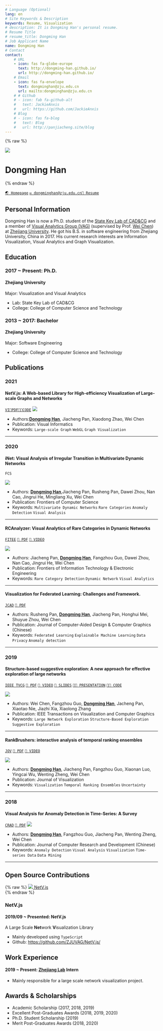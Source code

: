 ```yaml
---
# Language (Optional)
lang: en
# Site Keywords & Description
keywords: Resume, Visualization
# description: It is Dongming Han's personal resume.
# Resume Title
# resume_title: Dongming Han
# Job Applicant Name
name: Dongming Han
# Contact
contact:
    # URL
    - icon: fas fa-globe-europe
      text: http://dongming-han.github.io/
      url: http://dongming-han.github.io/
    # Email
    - icon: fas fa-envelope
      text: dongminghan@zju.edu.cn
      url: mailto:dongminghan@zju.edu.cn
    # # Github
    # - icon: fab fa-github-alt
    #   text: JackieAnxis
    #   url: https://github.com/JackieAnxis
    # Blog
    # - icon: fas fa-blog
    #   text: Blog
    #   url: http://panjiacheng.site/blog
---
```


{% raw %}

<grid>
<avatar>
<img src="./images/dongminghan.jpg"/>
</avatar>

<h1>Dongming Han</h1>
<!-- <center> -->
<!-- <a href='/'>English</a> | <a href='/zh-cn/'>简体中文</a> -->
<!-- </center> -->
<!-- <br> -->
</grid>
{% endraw %}

<div class="btns">

[`🌏 Homepage`](http://dongming-han.github.io/) [`✉️ dongminghan@zju.edu.cn`](mailto:dongminghan@zju.edu.cn)[`🔗 Resume`](./images/DongmingHan_resume.pdf)

 <!-- [`💻 Blog`](http://panjiacheng.site/blog) -->

</div>

## <i class="fas fa-flag"></i> Personal Information

Dongming Han is now a Ph.D. student of the [State Key Lab of CAD&CG](http://www.cad.zju.edu.cn/) and a member of [Visual Analytics Group (VAG)](https://zjuvag.org/) (supervised by Prof. [Wei Chen]([http://www.cad.zju.edu.cn/home/chenwei/)) at [Zhejiang University](http://www.zju.edu.cn/). He got his B.S. in software engineering from Zhejiang University, China in 2017. His current research interests are Information Visualization, Visual Analytics and Graph Visualization.

<!-- -   Personal Page: http://panjiacheng.site/ -->
<!-- -   Github: https://github.com/JackieAnxis -->
<!-- -   Visual Analytics Group of ZJU: https://zjuvag.org/ -->

## <i class="fas fa-user-graduate"></i> Education

### 2017 ~ Present: Ph.D.

#### Zhejiang University

Major: Visualization and Visual Analytics

-   Lab: State Key Lab of CAD&CG
-   College: College of Computer Science and Technology

<!-- ### 2017 ~ 2019: Master

#### Zhejiang University

Major: Visualization and Visual Analytics

-   Lab: State Key Lab of CAD&CG
-   College: College of Computer Science and Technology -->

### 2013 ~ 2017: Bachelor

#### Zhejiang University

Major: Software Engineering

-   College: College of Computer Science and Technology

<!-- Minor: Intensive Training Program of Innovation and Entrepreneurship

-   College: Chu Kochen Honors College -->

## <i class="fas fa-book"></i> Publications

### 2021

<a id='netv-paper'>

#### NetV.js: A Web-based Library for High-efficiency Visualization of Large-scale Graphs and Networks

</a>

[`VI`](https://www.sciencedirect.com/science/article/pii/S2468502X21000048)[`📄PDF`](https://www.sciencedirect.com/science/article/pii/S2468502X21000048/pdfft?md5=e26957f0ca1bde3d2ecb06f2fe857519&pid=1-s2.0-S2468502X21000048-main.pdf)[`👨‍💻CODE`](http://netv.zjuvag.org/)
<fancybox>
<img src='./images/netv.jpg'>
</fancybox>

-   Authors:<u>**Dongming Han**</u>, Jiacheng Pan, Xiaodong Zhao, Wei Chen
-   Publication: Visual Informatics
-   Keywords: `Large-scale Graph` `WebGL` `Graph Visualization`

---

### 2020

<!-- #### Exemplar-based Layout Fine-tuning for Node-link Diagrams

<div class="btns">

`InfoVIS` [`📄 PDF`](http://www.cad.zju.edu.cn/home/vagblog/images/photo_bed/2020/8/19/7d531afa561ac4fa5febffe0cb95e38477f73241.pdf) [`🎥 VIDEO`](http://www.cad.zju.edu.cn/home/vagblog/images/photo_bed/2020/8/19/29b5e20e480a3e49d58e60aeac01a005ab8f0d32.mp4) [`📌 SUPPL.`](http://www.cad.zju.edu.cn/home/vagblog/images/photo_bed/2020/8/19/cca9e7fdb68b9cc8de1f7e808c57cfbb1877f3bf.pdf) [`🔗 ARXIV`](https://arxiv.org/abs/2008.00666)

</div>

<fancybox>
<img src='https://jackie-image.oss-cn-hangzhou.aliyuncs.com/20-09-15/Snipaste_2020-09-15_19-29-50.png'>
</fancybox>

- Authors: <u>**Jiacheng Pan**</u>, Wei Chen, Xiaodong Zhao, Shuyue Zhou, Wei Zeng, Minfeng Zhu, Jian Chen, Siwei Fu, Yingcai Wu
- Publication: IEEE InfoVIS
- Keywords: `Node-link Diagram` `Graph Layout` `Graph Visualization` `User Interactions`

--- -->

<a id='inet'>

#### iNet: Visual Analysis of Irregular Transition in Multivariate Dynamic Networks

</a>

<div class="btns">

`FCS`

</div>

<fancybox>
<img src='https://jackie-image.oss-cn-hangzhou.aliyuncs.com/20-09-15/Snipaste_2020-09-15_23-59-37.png'>
</fancybox>

-   Authors: <u>**Dongming Han**</u>,Jiacheng Pan, Rusheng Pan, Dawei Zhou, Nan Cao, Jingrui He, Mingliang Xu, Wei Chen
-   Publication: Frontiers of Computer Science
-   Keywords: `Multivariate Dynamic Networks` `Rare Categories` `Anomaly Detection` `Visual Analysis`

---

<a id='rcanalyzer'>

#### RCAnalyzer: Visual Analytics of Rare Categories in Dynamic Networks

</a>

<div class="btns">

[`FITEE`](http://www.jzus.zju.edu.cn/article.php?doi=10.1631/FITEE.1900310) [`📄 PDF`](http://www.cad.zju.edu.cn/home/vagblog/VAG_Work/RCAnalyzer-Visual%20Analytics%20of%20Rare%20Categories%20in%20Dynamic%20Networks.pdf) [`🎥 VIDEO`](http://www.cad.zju.edu.cn/home/vagblog/videos/RCAnalyzer-Visual%20Analytics%20of%20Rare%20Categories%20in%20Dynamic%20Networks.mp4)

</div>

<fancybox>
<img src='https://jackie-image.oss-cn-hangzhou.aliyuncs.com/20-09-15/Snipaste_2020-09-15_23-56-28.png'>
</fancybox>

-   Authors: Jiacheng Pan, <u>**Dongming Han**</u>, Fangzhou Guo, Dawei Zhou, Nan Cao, Jingrui He, Wei Chen
-   Publication: Frontiers of Information Technology & Electronic Engineering
-   Keywords: `Rare Category Detection` `Dynamic Network` `Visual Analytics`

---

#### Visualization for Federated Learning: Challenges and Framework.

[`JCAD`](http://www.jcad.cn/jcadcms/news/100000/2020/1c16369247014edeacfb7a338e401db2.shtml) [`📄 PDF`](http://www.jcad.cn/jcadcms/document/attach_manager!download.action?id=4ad554247177d170017196ed8f40000a)

-   Authors: Rusheng Pan, <u>**Dongming Han**</u>, Jiacheng Pan, Honghui Mei, Shuyue Zhou, Wei Chen
-   Publication: Journal of Computer-Aided Design & Computer Graphics (Chinese)
-   Keywords: `Federated Learning` `Explainable Machine Learning` `Data Privacy` `Anomaly detection`

---

### 2019

#### Structure-based suggestive exploration: A new approach for effective exploration of large networks

<div class="btns">

[`IEEE TVCG`](https://ieeexplore.ieee.org/abstract/document/8440813/) [`📄 PDF`](http://www.cad.zju.edu.cn/home/vagblog/VAG_Work/Structure-Based%20Suggestive%20Exploration.pdf) [`🎥 VIDEO`](http://www.cad.zju.edu.cn/home/vagblog/videos/Structure-Based%20Suggestive%20Exploration-A%20New%20Approach%20for%20Effective%20Exploration%20of%20Large%20Networks.mp4) [`📰 SLIDES`](http://www.cad.zju.edu.cn/home/vagblog/slides/201907/vis2018berlin.pdf) [`👨‍🏫 PRESENTATION`](https://vimeo.com/299856392) [`👨‍💻 CODE`](https://github.com/ZJUVAG/S3)

</div>

<fancybox>
<img src='https://jackie-image.oss-cn-hangzhou.aliyuncs.com/20-09-15/Snipaste_2020-09-16_00-32-59.png'>
</fancybox>

-   Authors: Wei Chen, Fangzhou Guo, <u>**Dongming Han**</u>, Jacheng Pan, Xiaotao Nie, Jiazhi Xia, Xiaolong Zhang
-   Publication: IEEE Transactions on Visualization and Computer Graphics
-   Keywords: `Large Network Exploration` `Structure-Based Exploration` `Suggestive Exploration`

---

#### RankBrushers: interactive analysis of temporal ranking ensembles

<div class="btns">

[`JOV`](https://link.springer.com/article/10.1007/s12650-019-00598-x) [`📄 PDF`](https://www.researchgate.net/profile/Dongming_Han/publication/336005458_RankBrushers_interactive_analysis_of_temporal_ranking_ensembles/links/5eba2dec92851cd50dab5b36/RankBrushers-interactive-analysis-of-temporal-ranking-ensembles.pdf) [`🎥 VIDEO`](https://jackie-files.oss-cn-hangzhou.aliyuncs.com/9999/ChinaVis_1185.mp4)

</div>

<fancybox>
<img src='https://jackie-image.oss-cn-hangzhou.aliyuncs.com/20-09-15/Snipaste_2020-09-16_00-45-04.png'>
</fancybox>

-   Authors: <u>**Dongming Han**</u>, Jiacheng Pan, Fangzhou Guo, Xiaonan Luo, Yingcai Wu, Wenting Zheng, Wei Chen
-   Publication: Journal of Visualization
-   Keywords: `Visualization` `Temporal Ranking Ensembles` `Uncertainty`

---

<!-- #### Visual Exploration of Topological Structure for Bitcoin Trading Network

[`JOS`](http://www.jos.org.cn/1000-9825/5780.htm) [`📄 PDF`](http://www.jos.org.cn/jos/ch/reader/create_pdf.aspx?file_no=5780&journal_id=jos)

-   Authors: Jiacheng Pan, <u>**Dongming Han**<\u>, Fangzhou Guo, Wenting Zheng, Jinhui Yu, Wei Chen
-   Publication: Journal of Software (Chinese)
-   Keywords: `Bitcoin Network` `Trading Pattern` `Topological Structure`

--- -->

### 2018

<a id="vaad">

#### Visual Analysis for Anomaly Detection in Time-Series: A Survey

</a>

[`CRAD`](http://crad.ict.ac.cn/EN/abstract/abstract3761.shtml) [`📄 PDF`](./pdf/vaad.pdf)
<fancybox>
<img src='./images/survey.jpg'>
</fancybox>

-   Authors: <u>**Dongming Han**</u>, Fangzhou Guo, Jiacheng Pan, Wenting Zheng, Wei Chen
-   Publication: Journal of Computer Research and Development (Chinese)
-   Keywords: `Anomaly Detection` `Visual Analysis` `Visualization` `Time-series Data` `Data Mining`

---

## <i class="fab fa-github"></i> Open Source Contributions

{% raw %}
<btns rounded>
<a href='https://github.com/ZJUVAG/NetV.js/'>
<img src='https://jackie-image.oss-cn-hangzhou.aliyuncs.com/20-09-15/NetV.png'>
NetV.js
</a>
</btns><br>
{% endraw %}

### NetV.js

#### 2019/09 ~ Presented: NetV.js

A Large Scale **Net**work **V**isualization Library

-   Mainly developed using `TypeScript`
-   Github: https://github.com/ZJUVAG/NetV.js/

## <i class="fas fa-user-tie"></i> Work Experience

#### 2019 ~ Present: [Zhejiang Lab](http://www.zhejianglab.com/) Intern

-   Mainly responsible for a large scale network visualization project.

## <i class="fas fa-award"></i> Awards & Scholarships

-   Academic Scholarship (2017, 2018, 2019)
-   Excellent Post-Graduates Awards (2018, 2019, 2020)
-   Ph.D. Student Scholarship (2019)
-   Merit Post-Graduates Awards (2018, 2020)

<!-- #### 2019


-   Freshmen Scholarship of Zhejiang University

#### 2018

-   Jiang Zhen Scholarship of Zhejiang University

#### 2017

-   Certificate of Excellence Engineer Training Program
-   Leadership and Service Star Awards
-   Jiang Zhen Scholarship of Zhejiang University

#### 2016

-   Zhejiang Daily & Alibaba New Media Scholarship
-   Second-Class Scholarship for Outstanding Merits of Zhejiang University
-   Silver Award of the Second China "Internet+" College Students Innovation and Entrepreneurship Competition
-   Gold Award of the Second China College Students' Entrepreneurship Competition

#### 2015

-   Third-Class Scholarship for Outstanding Merits of Zhejiang University -->
